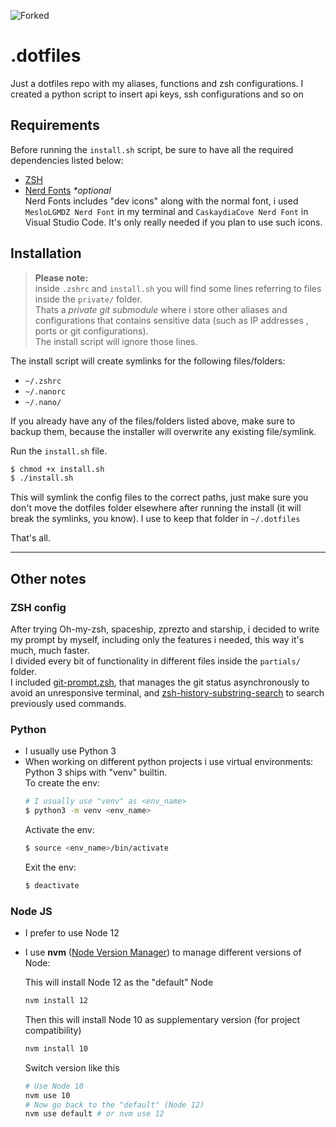 ![Forked](https://img.shields.io/badge/Forked%20from-Hecsall%2Fdotfiles-green)

# .dotfiles

Just a dotfiles repo with my aliases, functions and zsh configurations. I created a python script to insert api keys, ssh configurations and so on

## **Requirements**

Before running the `install.sh` script, be sure to have all the required dependencies listed below:

- [ZSH](https://github.com/robbyrussell/oh-my-zsh/wiki/Installing-ZSH)
- [Nerd Fonts](https://www.nerdfonts.com/) _\*optional_\
   Nerd Fonts includes "dev icons" along with the normal font, i used `MesloLGMDZ Nerd Font` in my terminal and `CaskaydiaCove Nerd Font` in Visual Studio Code. It's only really needed if you plan to use such icons.

## **Installation**

> **Please note:**\
> inside `.zshrc` and `install.sh` you will find some lines referring to files inside the `private/` folder.\
> Thats a _private git submodule_ where i store other aliases and configurations that contains sensitive data (such as IP addresses , ports or git configurations).\
> The install script will ignore those lines.

The install script will create symlinks for the following files/folders:

- `~/.zshrc`
- `~/.nanorc`
- `~/.nano/`

If you already have any of the files/folders listed above, make sure to backup them, because the installer will overwrite any existing file/symlink.

Run the `install.sh` file.

```sh
$ chmod +x install.sh
$ ./install.sh
```

This will symlink the config files to the correct paths, just make sure you don't move the dotfiles folder elsewhere after running the install (it will break the symlinks, you know).
I use to keep that folder in `~/.dotfiles`

That's all.

---

## **Other notes**

### **ZSH config**

After trying Oh-my-zsh, spaceship, zprezto and starship, i decided to write my prompt by myself, including only the features i needed, this way it's much, much faster.\
I divided every bit of functionality in different files inside the `partials/` folder.\
I included [git-prompt.zsh](https://github.com/woefe/git-prompt.zsh), that manages the git status asynchronously to avoid an unresponsive terminal, and [zsh-history-substring-search](https://github.com/zsh-users/zsh-history-substring-search) to search previously used commands.

### **Python**

- I usually use Python 3
- When working on different python projects i use virtual environments: Python 3 ships with "venv" builtin.\
   To create the env:
  ```sh
  # I usually use "venv" as <env_name>
  $ python3 -m venv <env_name>
  ```
  Activate the env:
  ```sh
  $ source <env_name>/bin/activate
  ```
  Exit the env:
  ```sh
  $ deactivate
  ```

### **Node JS**

- I prefer to use Node 12
- I use **nvm** ([Node Version Manager](https://github.com/nvm-sh/nvm)) to manage different versions of Node:

  This will install Node 12 as the "default" Node

  ```sh
  nvm install 12
  ```

  Then this will install Node 10 as supplementary version (for project compatibility)

  ```sh
  nvm install 10
  ```

  Switch version like this

  ```sh
  # Use Node 10
  nvm use 10
  # Now go back to the "default" (Node 12)
  nvm use default # or nvm use 12
  ```
